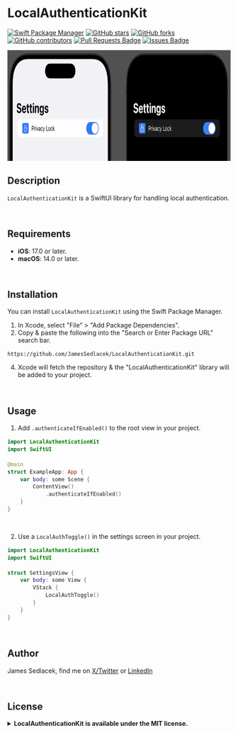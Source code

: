 # LocalAuthenticationKit

[![Swift Package Manager](https://img.shields.io/badge/Swift%20Package%20Manager-compatible-brightgreen.svg)](https://github.com/apple/swift-package-manager)
[![GitHub stars](https://img.shields.io/github/stars/JamesSedlacek/LocalAuthenticationKit.svg)](https://github.com/JamesSedlacek/LocalAuthenticationKit/stargazers)
[![GitHub forks](https://img.shields.io/github/forks/JamesSedlacek/LocalAuthenticationKit.svg?color=blue)](https://github.com/JamesSedlacek/LocalAuthenticationKit/network)
[![GitHub contributors](https://img.shields.io/github/contributors/JamesSedlacek/LocalAuthenticationKit.svg?color=blue)](https://github.com/JamesSedlacek/LocalAuthenticationKit/network)
<a href="https://github.com/JamesSedlacek/LocalAuthenticationKit/pulls"><img src="https://img.shields.io/github/issues-pr/JamesSedlacek/LocalAuthenticationKit" alt="Pull Requests Badge"/></a>
<a href="https://github.com/JamesSedlacek/LocalAuthenticationKit/issues"><img src="https://img.shields.io/github/issues/JamesSedlacek/LocalAuthenticationKit" alt="Issues Badge"/></a>


<p align="left">
  <img src = "https://github.com/JamesSedlacek/LocalAuthenticationKit/blob/main/Assets/PrivacyLock.png" height="250">
</p>

## Description
`LocalAuthenticationKit` is a SwiftUI library for handling local authentication. <br>

<br>

## Requirements

- **iOS**: 17.0 or later.
- **macOS**: 14.0 or later.

<br>

## Installation

You can install `LocalAuthenticationKit` using the Swift Package Manager.

1. In Xcode, select "File" > "Add Package Dependencies".
2. Copy & paste the following into the "Search or Enter Package URL" search bar.
```
https://github.com/JamesSedlacek/LocalAuthenticationKit.git
```
4. Xcode will fetch the repository & the "LocalAuthenticationKit" library will be added to your project.

<br>

## Usage

1. Add `.authenticateIfEnabled()` to the root view in your project.
```swift
import LocalAuthenticationKit
import SwiftUI

@main
struct ExampleApp: App {
    var body: some Scene {
        ContentView()
            .authenticateIfEnabled()
    }
}
```

<br>

2. Use a `LocalAuthToggle()` in the settings screen in your project.
```swift
import LocalAuthenticationKit
import SwiftUI

struct SettingsView {
    var body: some View {
        VStack {
            LocalAuthToggle()
        }
    }
}
```

<br>

## Author

James Sedlacek, find me on [X/Twitter](https://twitter.com/jsedlacekjr) or [LinkedIn](https://www.linkedin.com/in/jamessedlacekjr/)

<br>

## License

<details>
  <summary><strong>LocalAuthenticationKit is available under the MIT license.</strong></summary>
  <br>

Copyright (c) 2023 James Sedlacek

Permission is hereby granted, free of charge, to any person obtaining a copy
of this software and associated documentation files (the "Software"), to deal
in the Software without restriction, including without limitation the rights
to use, copy, modify, merge, publish, distribute, sublicense, and/or sell
copies of the Software, and to permit persons to whom the Software is
furnished to do so, subject to the following conditions:

The above copyright notice and this permission notice shall be included in
all copies or substantial portions of the Software.

THE SOFTWARE IS PROVIDED "AS IS", WITHOUT WARRANTY OF ANY KIND, EXPRESS OR
IMPLIED, INCLUDING BUT NOT LIMITED TO THE WARRANTIES OF MERCHANTABILITY,
FITNESS FOR A PARTICULAR PURPOSE AND NONINFRINGEMENT. IN NO EVENT SHALL THE
AUTHORS OR COPYRIGHT HOLDERS BE LIABLE FOR ANY CLAIM, DAMAGES OR OTHER
LIABILITY, WHETHER IN AN ACTION OF CONTRACT, TORT OR OTHERWISE, ARISING FROM,
OUT OF OR IN CONNECTION WITH THE SOFTWARE OR THE USE OR OTHER DEALINGS IN
THE SOFTWARE.

</details>


